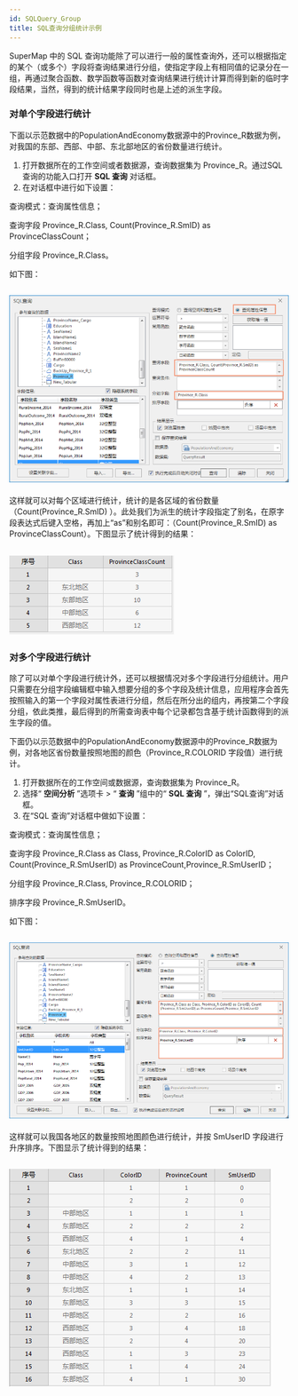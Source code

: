 ```yaml
---
id: SQLQuery_Group
title: SQL查询分组统计示例
---
```

SuperMap 中的 SQL
查询功能除了可以进行一般的属性查询外，还可以根据指定的某个（或多个）字段将查询结果进行分组，使指定字段上有相同值的记录分在一组，再通过聚合函数、数学函数等函数对查询结果进行统计计算而得到新的临时字段结果，当然，得到的统计结果字段同时也是上述的派生字段。

### 对单个字段进行统计

下面以示范数据中的PopulationAndEconomy数据源中的Province_R数据为例，对我国的东部、西部、中部、东北部地区的省份数量进行统计。

  1. 打开数据所在的工作空间或者数据源，查询数据集为 Province_R。通过SQL查询的功能入口打开 **SQL 查询** 对话框。
  2. 在对话框中进行如下设置： 

查询模式：查询属性信息；

查询字段 Province_R.Class, Count(Province_R.SmID) as ProvinceClassCount；

分组字段 Province_R.Class。

如下图：

![](img/SQLQuery1.png)  
---  
  
这样就可以对每个区域进行统计，统计的是各区域的省份数量（Count(Province_R.SmID)
）。此处我们为派生的统计字段指定了别名，在原字段表达式后键入空格，再加上“as”和别名即可：（Count(Province_R.SmID) as
ProvinceClassCount）。下图显示了统计得到的结果：

![](img/SQLQuery2.png)  
---  

### 对多个字段进行统计

除了可以对单个字段进行统计外，还可以根据情况对多个字段进行分组统计。用户只需要在分组字段编辑框中输入想要分组的多个字段及统计信息，应用程序会首先按照输入的第一个字段对属性表进行分组，然后在所分出的组内，再按第二个字段分组，依此类推，最后得到的所需查询表中每个记录都包含基于统计函数得到的派生字段的值。

下面仍以示范数据中的PopulationAndEconomy数据源中的Province_R数据为例，对各地区省份数量按照地图的颜色（Province_R.COLORID
字段值）进行统计。

  1. 打开数据所在的工作空间或数据源，查询数据集为 Province_R。
  2. 选择“ **空间分析** ”选项卡 > “ **查询** ”组中的“ **SQL 查询** ”，弹出“SQL查询”对话框。
  3. 在“SQL 查询”对话框中做如下设置： 

查询模式：查询属性信息；

查询字段 Province_R.Class as Class, Province_R.ColorID as ColorID,
Count(Province_R.SmUserID) as ProvinceCount,Province_R.SmUserID；

分组字段 Province_R.Class, Province_R.COLORID；

排序字段 Province_R.SmUserID。

如下图：

![](img/SQLQuery3.png)  
---  
  
这样就可以我国各地区的数量按照地图颜色进行统计，并按 SmUserID 字段进行升序排序。下图显示了统计得到的结果：

![](img/SQLQuery4.png)  
---  

